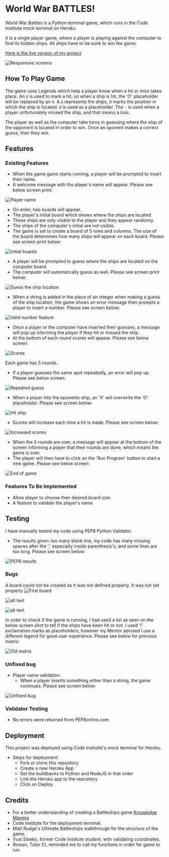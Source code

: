 # World War BATTLES!

World War Battles is a Python terminal game, which runs in the Code Institute mock terminal on Heroku.

It is a single player game, where a player is playing against the computer to find its hidden ships. All ships have to be sunk to win the game.

[Here is the live version of my project](https://world-war-battles-c242ecc67e54.herokuapp.com/)


![Responsive screens](README.md.docs/image.png)

## How To Play Game

The game uses Legends which help a player know when a hit or miss takes place. An `X` is used to mark a hit, so when a ship is hit, the 'O' placeholder will be replaced by an `X`. A `&` represents the ships, it marks the position in which the ship is located. `O` is used as a placeholder. The `-` is used when a player unfortunately missed the ship, and that means a loss.

The player as well as the computer take turns in guessing where the ship of the opponent is located in order to win. Once an oponent makes a correct guess, then they win. 

## Features
### Existing Features
- When the game game starts running, a player will be prompted to insert their name. 
- A welcome message with the player's name will appear. Please see below screen print:

![Player name](image-17.png)
- On enter, two boards will appear.
- The player's initial board which shows where the ships are located. 
- These ships are only visible to the player and they appear randomly.
- The ships of the computer's initial are not visible. 
- The game is set to create a board of 5 rows and columns. The size of the board determines how many ships will appear on each board. Please see screen print below:

![Initial boards](image-19.png)

- A player will be prompted to guess where the ships are located on the computer board.
- The computer will automatically guess as well. Please see screen print below:

![Guess the ship location](image-20.png)

- When a string is added in the place of an integer when making a guess of the ship location, the game shows an error message then prompts a player to insert a number. Please see screen below:

![Valid number feature](image-21.png)

- Once a player or the computer have inserted their guesses, a message will pop up informing the player if they hit or missed the ship.
- At the bottom of each round scores will appear. Please see below screen:

![Scores](image-22.png)

Each game has 5 rounds.

- If a player guesses the same spot repeatedly, an error will pop up. Please see below screen:

![Repeated guess](image-23.png)

- When a player hits the oponents ship, an 'X' will overwrite the 'O' placeholder. Please see screen below:

![Hit ship](image-24.png)

- Scores will increase each time a hit is made. Please see screen below:

![Increased scores](image-25.png)

- When the 5 rounds are over, a message will appear at the bottom of the screen informing a player that their rounds are done, which means the game is over.
- The player will then have to click on the 'Run Program' button to start a new game. Please see below screen:

![End of game](image-26.png)


### Features To Be Implemented

- Allow player to choose their desired board size.
- A feature to validate the player's name

## Testing

I have manually tested my code using PEP8 Python Validator.
* The results given: too many blank line, my code has many missing spaces after the ',' especially inside parenthesis's, and some lines are too long. Please see screen below:

![PEP8 results](image-27.png)

### Bugs
A board could not be created as it was not defined properly. It was not set properly
![First board](image.png)

![alt text](image-1.png)

![alt text](image-3.png)

In order to check if the game is running, I had used a list as seen on the below screen shot to tell if the ships have been hit or not. I used ‘!’ exclamation marks as placeholders, however my Mentor advised I use a different legend for good user experience. Please see below for previous matrix:

![Old matrix](image-4.png)


### Unfixed bug
- Player name validation.
    - When a player inserts something either than a string, the game continues. Please see screen below:

![Unfixed bug](image-28.png)

### Validator Testing
- No errors were returned from PEP8online.com

## Deployment
This project was deployed using Code Insitutte's mock terminal for Heroku.

- Steps for deployment:
    - Fork or clone this repository
    - Create a new Heroku App
    - Set the buildbacks to Python and NodeJS in that order
    - Link the Heroku app to the repository
    - Click on Deploy


## Credits
* For a better understanding of creating a Battleships game [Knowledge Mavens](https://www.google.com/search?q=how+to+make+a+simple+battleship+game+in+python&sca_esv=8c3f90bc5e947fd3&ei=eBfoZq3IDoy0hbIPvszCkQU&oq=how+to+create+battleship+game+in+python&gs_lp=Egxnd3Mtd2l6LXNlcnAiJ2hvdyB0byBjcmVhdGUgYmF0dGxlc2hpcCBnYW1lIGluIHB5dGhvbioCCAEyBhAAGBYYHjIGEAAYFhgeMgsQABiABBiGAxiKBTILEAAYgAQYhgMYigUyCBAAGIAEGKIEMggQABiABBiiBDIIEAAYgAQYogQyCBAAGIAEGKIESLNjUOUGWJ8VcAF4AJABAJgBlwOgAaghqgEGMy0xMC4yuAEByAEA-AEBmAICoAKuA8ICChAAGLADGNYEGEeYAwCIBgGQBgiSBwUxLjQtMaAHpTs&sclient=gws-wiz-serp#fpstate=ive&vld=cid:3353d00c,vid:tF1WRCrd_HQ,st:0)
* Code Institute for the deployment terminal.
* Matt Rudge's Ultimate Battleships walkthrough for the structure of the game.
* Vusi Sibeko, former Code Institute student, with validating coordinates.
* Roman, Tutor CI, reminded me to call my functions in order for game to run

